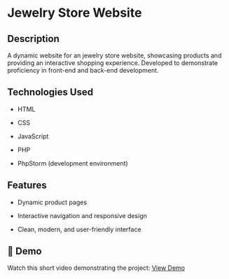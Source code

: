 #  Jewelry Store Website

## Description

A dynamic website for an jewelry store website, showcasing products and providing an interactive shopping experience. Developed to demonstrate proficiency in front-end and back-end development.

## Technologies Used

-   HTML
    
-   CSS
    
-   JavaScript
    
-   PHP
    
-   PhpStorm (development environment)
    

## Features

-   Dynamic product pages
    
-   Interactive navigation and responsive design
    
-   Clean, modern, and user-friendly interface
  
## 🎥 Demo
Watch this short video demonstrating the project: [View Demo](https://drive.google.com/file/d/1qsw-RdRocxpWtJRyjqGPNv0RYMO5QWFn/view?usp=sharing)


